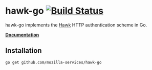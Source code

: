 # hawk-go [![Build Status](https://travis-ci.org/mozilla-services/hawk-go.png?branch=master)](https://travis-ci.org/mozilla-services/hawk-go)

hawk-go implements the [Hawk](https://github.com/hueniverse/hawk) HTTP
authentication scheme in Go.

[**Documentation**](http://godoc.org/github.com/mozilla-services/hawk-go)

## Installation

```text
go get github.com/mozilla-services/hawk-go
```
